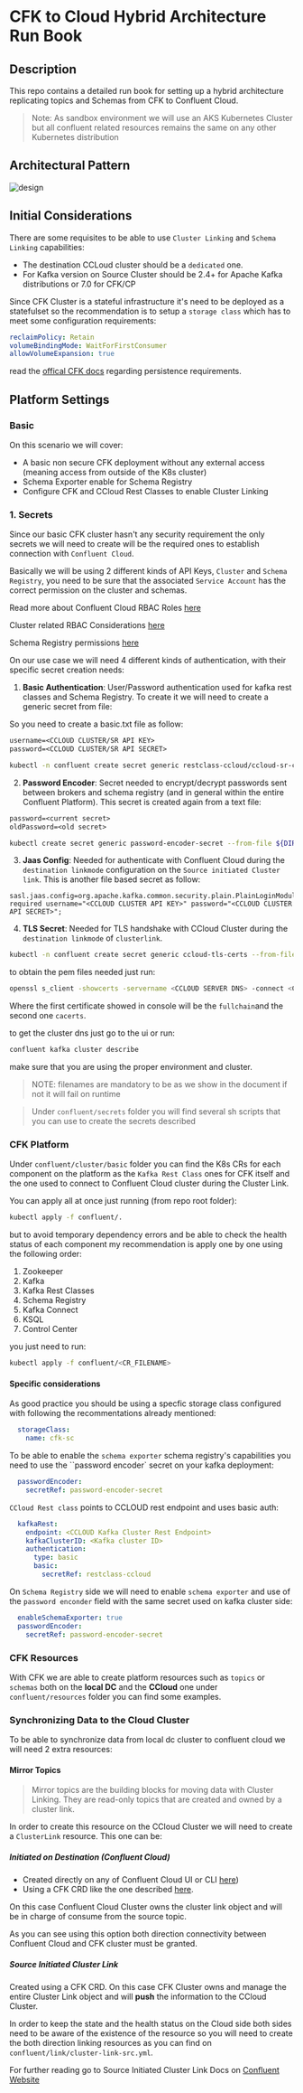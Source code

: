 # CFK to Cloud Hybrid Architecture Run Book

## Description

This repo contains a detailed run book for setting up a hybrid architecture replicating topics and Schemas from CFK to Confluent Cloud.

> Note: As sandbox environment we will use an AKS Kubernetes Cluster but all confluent related resources remains the same on any other Kubernetes distribution

## Architectural Pattern

![design](./assets/CFK%20Hybrid.png)

## Initial Considerations

There are some requisites to be able to use `Cluster Linking` and `Schema Linking` capabilities:

* The destination CCLoud cluster should be a `dedicated` one.
* For Kafka version on Source Cluster should be 2.4+ for Apache Kafka distributions or 7.0 for CFK/CP

Since CFK Cluster is a stateful infrastructure it's need to be deployed as a statefulset so the recommendation is to setup a `storage class` which has to meet some configuration requirements:

```yml
reclaimPolicy: Retain
volumeBindingMode: WaitForFirstConsumer
allowVolumeExpansion: true
```

read the [offical CFK docs](https://docs.confluent.io/operator/current/co-storage.html#use-default-kubernetes-storageclass-for-dynamic-provisioning) regarding persistence requirements.

## Platform Settings

### Basic

On this scenario we will cover:

* A basic non secure CFK deployment without any external access (meaning access from outside of the K8s cluster)
* Schema Exporter enable for Schema Registry
* Configure CFK and CCloud Rest Classes to enable Cluster Linking

### 1. Secrets

Since our basic CFK cluster hasn't any security requirement the only secrets we will need to create will be the required ones to establish connection with `Confluent Cloud`.

Basically we will be using 2 different kinds of API Keys, `Cluster` and `Schema Registry`, you need to be sure that the associated `Service Account` has the correct permission on the cluster and schemas.

Read more about Confluent Cloud RBAC Roles [here](https://docs.confluent.io/cloud/current/access-management/access-control/cloud-rbac.html#use-role-based-access-control-rbac-in-ccloud)

Cluster related RBAC Considerations [here](https://docs.confluent.io/cloud/current/access-management/access-control/acl.html#acl-resources-and-operations-available-in-ccloud)

Schema Registry permissions [here](https://docs.confluent.io/cloud/current/sr/schemas-manage.html#access-control-rbac-for-sr-ccloud)

On our use case we will need 4 different kinds of authentication, with their specific secret creation needs:

1. **Basic Authentication**: User/Password authentication used for kafka rest classes and Schema Registry. To create it we will need to create a generic secret from file:

So you need to create a basic.txt file as follow:

```txt
username=<CCLOUD CLUSTER/SR API KEY>
password=<CCLOUD CLUSTER/SR API SECRET>
```

```bash
kubectl -n confluent create secret generic restclass-ccloud/ccloud-sr-credentials --from-file ${DIR}/basic.txt
```

2. **Password Encoder**: Secret needed to encrypt/decrypt passwords sent between brokers and schema registry (and in general within the entire Confluent Platform). This secret is created again from a text file:

```txt
password=<current secret>
oldPassword=<old secret>
```

```bash
kubectl create secret generic password-encoder-secret --from-file ${DIR}/password-encoder.txt
```

3. **Jaas Config**: Needed for authenticate with Confluent Cloud during the `destination linkmode` configuration on the `Source initiated Cluster link`. This is another file based secret as follow:

```properties
sasl.jaas.config=org.apache.kafka.common.security.plain.PlainLoginModule required username="<CCLOUD CLUSTER API KEY>" password="<CCLOUD CLUSTER API SECRET>";
```

4. **TLS Secret**: Needed for TLS handshake with CCloud Cluster during the `destination linkmode` of `clusterlink`.

```bash
kubectl -n confluent create secret generic ccloud-tls-certs --from-file=${DIR}/fullchain.pem --from-file=${DIR}/cacerts.pem
```

to obtain the pem files needed just run:

```bash
openssl s_client -showcerts -servername <CCLOUD SERVER DNS> -connect <CCLOUD SERVER DNS>:443 < /dev/null
```

Where the first certificate showed in console will be the `fullchain`and the second one `cacerts`.

to get the cluster dns just go to the ui or run:

```bash
confluent kafka cluster describe
```

make sure that you are using the proper environment and cluster.

> NOTE: filenames are mandatory to be as we show in the document if not it will fail on runtime

> Under `confluent/secrets` folder you will find several sh scripts that you can use to create the secrets described

### CFK Platform

Under `confluent/cluster/basic` folder you can find the K8s CRs for each component on the platform as the `Kafka Rest Class` ones for CFK itself and the one used to connect to Confluent Cloud cluster during the Cluster Link.

You can apply all at once just running (from repo root folder):

```bash
kubectl apply -f confluent/.
```

but to avoid temporary dependency errors and be able to check the health status of each component my recommendation is apply one by one using the following order:

1. Zookeeper
2. Kafka
3. Kafka Rest Classes
4. Schema Registry
5. Kafka Connect
6. KSQL
7. Control Center

you just need to run:

```bash
kubectl apply -f confluent/<CR_FILENAME>
```

#### Specific considerations

As good practice you should be using a specfic storage class configured with following the recommentations already mentioned:

```yaml
  storageClass:
    name: cfk-sc
```

To be able to enable the `schema exporter` schema registry's capabilities you need to use the ``password encoder` secret on your kafka deployment:

```yml
  passwordEncoder:
    secretRef: password-encoder-secret
```

`CCloud Rest class` points to CCLOUD rest endpoint and uses basic auth:

```yml
  kafkaRest:
    endpoint: <CCLOUD Kafka Cluster Rest Endpoint> 
    kafkaClusterID: <Kafka cluster ID>
    authentication:
      type: basic
      basic:
        secretRef: restclass-ccloud
```

On `Schema Registry` side we will need to enable `schema exporter` and use of the `password enconder` field with the same secret used on kafka cluster side:

```yml
  enableSchemaExporter: true
  passwordEncoder:
    secretRef: password-encoder-secret
```

### CFK Resources

With CFK we are able to create platform resources such as `topics` or `schemas` both on the **local DC** and the **CCloud** one under `confluent/resources` folder you can find some examples.

### Synchronizing Data to the Cloud Cluster

To be able to synchronize data from local dc cluster to confluent cloud we will need 2 extra resources:

#### Mirror Topics

> Mirror topics are the building blocks for moving data with Cluster Linking. They are read-only topics that are created and owned by a cluster link.

In order to create  this resource on the CCloud Cluster we will need to create a `ClusterLink` resource. This one can be:

##### Initiated on Destination (Confluent Cloud)

* Created directly on any of Confluent Cloud UI or CLI [here](https://docs.confluent.io/cloud/current/multi-cloud/cluster-linking/cluster-links-cc.html#requirements-to-create-a-cluster-link))
* Using a CFK CRD like the one described [here](https://github.com/confluentinc/confluent-kubernetes-examples/blob/master/hybrid/clusterlink/ccloud-as-destination-cluster/clusterlink-ccloud.yaml).

On this case Confluent Cloud Cluster owns the cluster link object and will be in charge of consume from the source topic.

As you can see using this option both direction connectivity between Confluent Cloud and CFK cluster must be granted.

##### Source Initiated Cluster Link

Created using a CFK CRD. On this case CFK Cluster owns and manage the entire Cluster Link object and will **push** the information to the CCloud Cluster.

In order to keep the state and the health status on the Cloud side both sides need to be aware of the existence of the resource so you will need to create the both direction linking resources as you can find on `confluent/link/cluster-link-src.yml`.

For further reading go to Source Initiated Cluster Link Docs on [Confluent Website](https://docs.confluent.io/platform/current/multi-dc-deployments/cluster-linking/hybrid-cp.html#hybrid-cloud-and-bridge-to-cloud)
